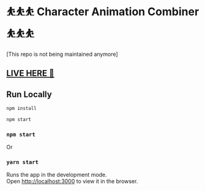 # ⛹⛹⛹ Character Animation Combiner ⛹⛹⛹

[This repo is not being maintained anymore]

## [LIVE HERE 💎](https://nilooy.github.io/character-animation-combiner)

## Run Locally

```bash
npm install

npm start
```

### `npm start`

Or

### `yarn start`

Runs the app in the development mode.<br />
Open [http://localhost:3000](http://localhost:3000) to view it in the browser.
